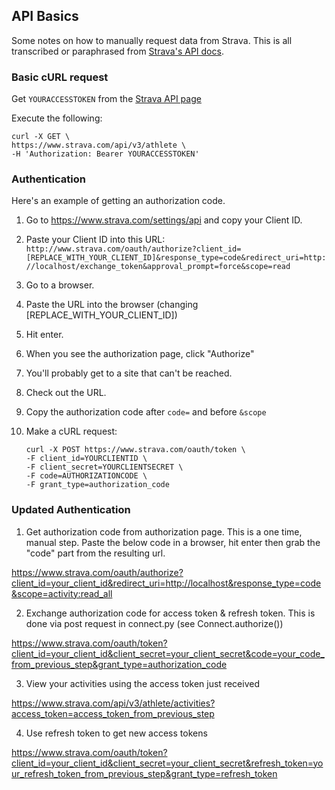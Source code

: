## API Basics

Some notes on how to manually request data from Strava. This is all transcribed or paraphrased from [Strava's API docs](https://developers.strava.com/docs/getting-started/).

### Basic cURL request

Get `YOURACCESSTOKEN` from the [Strava API page](https://www.strava.com/settings/api)

Execute the following:

    curl -X GET \
    https://www.strava.com/api/v3/athlete \
    -H 'Authorization: Bearer YOURACCESSTOKEN'

### Authentication

Here's an example of getting an authorization code.

1. Go to <https://www.strava.com/settings/api> and copy your Client ID.
2. Paste your Client ID into this URL: `http://www.strava.com/oauth/authorize?client_id=[REPLACE_WITH_YOUR_CLIENT_ID]&response_type=code&redirect_uri=http://localhost/exchange_token&approval_prompt=force&scope=read`
3. Go to a browser.
4. Paste the URL into the browser (changing [REPLACE_WITH_YOUR_CLIENT_ID])
5. Hit enter.
6. When you see the authorization page, click "Authorize"
7. You'll probably get to a site that can't be reached.
8. Check out the URL.
9. Copy the authorization code after `code=` and before `&scope`
10.   Make a cURL request:

          curl -X POST https://www.strava.com/oauth/token \
          -F client_id=YOURCLIENTID \
          -F client_secret=YOURCLIENTSECRET \
          -F code=AUTHORIZATIONCODE \
          -F grant_type=authorization_code

### Updated Authentication

1. Get authorization code from authorization page. This is a one time, manual step.
   Paste the below code in a browser, hit enter then grab the "code" part from the resulting url.

https://www.strava.com/oauth/authorize?client_id=your_client_id&redirect_uri=http://localhost&response_type=code&scope=activity:read_all

2. Exchange authorization code for access token & refresh token. This is done via post request in connect.py (see Connect.authorize())

https://www.strava.com/oauth/token?client_id=your_client_id&client_secret=your_client_secret&code=your_code_from_previous_step&grant_type=authorization_code

3. View your activities using the access token just received

https://www.strava.com/api/v3/athlete/activities?access_token=access_token_from_previous_step

4. Use refresh token to get new access tokens

https://www.strava.com/oauth/token?client_id=your_client_id&client_secret=your_client_secret&refresh_token=your_refresh_token_from_previous_step&grant_type=refresh_token

